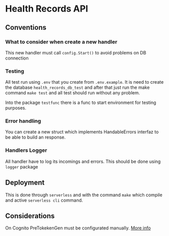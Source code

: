 # Health Records API

## Conventions

### What to consider when create a new handler

This new handler must call `config.Start()` to avoid problems on DB connection

### Testing

All test run using `.env` that you create from `.env.example`. It is need to create the database `health_records_db_test` and after that just run the make command `make test` and all test should run without any problem.

Into the package ```testfunc``` there is a func to start environment for testing purposes.

### Error handling

You can create a new struct which implements HandableErrors interfaz to be able to build an response.

### Handlers Logger

All handler have to log its incomings and errors. This should be done using `logger` package

## Deployment

This is done through `serverless` and with the command `make` which compile and active `serverless cli` command.

## Considerations

On Cognito PreTokekenGen must be configurated manually. [More info](https://stackoverflow.com/questions/54530537/serverless-framework-cognito-userpool-pre-token-generator)
